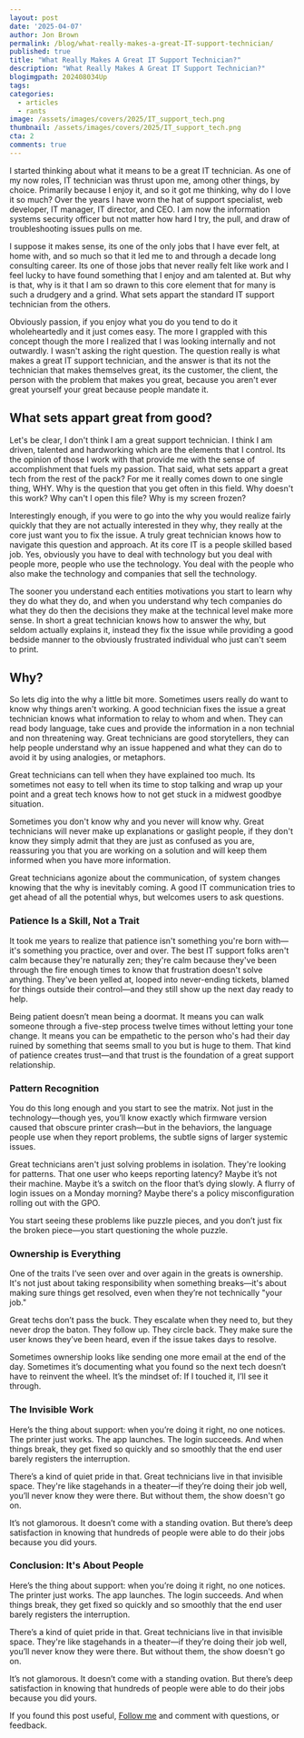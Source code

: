 ```yaml
---
layout: post
date: '2025-04-07'
author: Jon Brown
permalink: /blog/what-really-makes-a-great-IT-support-technician/
published: true
title: "What Really Makes A Great IT Support Technician?"
description: "What Really Makes A Great IT Support Technician?"
blogimgpath: 202408034Up
tags:
categories:
  - articles
  - rants
image: /assets/images/covers/2025/IT_support_tech.png
thumbnail: /assets/images/covers/2025/IT_support_tech.png
cta: 2
comments: true
---
```


I started thinking about what it means to be a great IT technician. As one of my now roles, IT technician was thrust upon me, among other things, by choice. Primarily because I enjoy it, and so it got me thinking, why do I love it so much? Over the years I have worn the hat of support specialist, web developer, IT manager, IT director, and CEO. I am now the information systems security officer but not matter how hard I try, the pull, and draw of troubleshooting issues pulls on me. 

I suppose it makes sense, its one of the only jobs that I have ever felt, at home with, and so much so that it led me to and through a decade long consulting career. Its one of those jobs that never really felt like work and I feel lucky to have found something that I enjoy and am talented at. But why is that, why is it that I am so drawn to this core element that for many is such a drudgery and a grind. What sets appart the standard IT support technician from the others. 

Obviously passion, if you enjoy what you do you tend to do it wholeheartedly and it just comes easy. The more I grappled with this concept though the more I realized that I was looking internally and not outwardly. I wasn't asking the right question. The question really is what makes a great IT support technician, and the answer is that its not the technician that makes themselves great, its the customer, the client, the person with the problem that makes you great, because you aren't ever great yourself your great because people mandate it. 

## What sets appart great from good?

Let's be clear, I don't think I am a great support technician. I think I am driven, talented and hardworking which are the elements that I control. Its the opinion of those I work with that provide me with the sense of accomplishment that fuels my passion. That said, what sets appart a great tech from the rest of the pack? For me it really comes down to one single thing, WHY. Why is the question that you get often in this field. Why doesn't this work? Why can't I open this file? Why is my screen frozen?

Interestingly enough, if you were to go into the why you would realize fairly quickly that they are not actually interested in they why, they really at the core just want you to fix the issue. A truly great technician knows how to navigate this question and approach. At its core IT is a people skilled based job. Yes, obviously you have to deal with technology but you deal with people more, people who use the technology. You deal with the people who also make the technology and companies that sell the technology. 

The sooner you understand each entities motivations you start to learn why they do what they do, and when you understand why tech companies do what they do then the decisions they make at the technical level make more sense. In short a great technician knows how to answer the why, but seldom actually explains it, instead they fix the issue while providing a good bedside manner to the obviously frustrated individual who just can't seem to print. 

## Why? 

So lets dig into the why a little bit more. Sometimes users really do want to know why things aren't working. A good technician fixes the issue a great technician knows what information to relay to whom and when. They can read body language, take cues and provide the information in a non technial and non threatening way. Great technicians are good storytellers, they can help people understand why an issue happened and what they can do to avoid it by using analogies, or metaphors. 

Great technicians can tell when they have explained too much. Its sometimes not easy to tell when its time to stop talking and wrap up your point and a great tech knows how to not get stuck in a midwest goodbye situation. 

Sometimes you don't know why and you never will know why. Great technicians will never make up explanations or gaslight people, if they don't know they simply admit that they are just as confused as you are, reassuring you that you are working on a solution and will keep them informed when you have more information. 

Great technicians agonize about the communication, of system changes knowing that the why is inevitably coming. A good IT communication tries to get ahead of all the potential whys, but welcomes users to ask questions. 

### Patience Is a Skill, Not a Trait

It took me years to realize that patience isn't something you're born with—it's something you practice, over and over. The best IT support folks aren't calm because they're naturally zen; they're calm because they've been through the fire enough times to know that frustration doesn't solve anything. They've been yelled at, looped into never-ending tickets, blamed for things outside their control—and they still show up the next day ready to help.

Being patient doesn’t mean being a doormat. It means you can walk someone through a five-step process twelve times without letting your tone change. It means you can be empathetic to the person who's had their day ruined by something that seems small to you but is huge to them. That kind of patience creates trust—and that trust is the foundation of a great support relationship.

### Pattern Recognition

You do this long enough and you start to see the matrix. Not just in the technology—though yes, you’ll know exactly which firmware version caused that obscure printer crash—but in the behaviors, the language people use when they report problems, the subtle signs of larger systemic issues.

Great technicians aren't just solving problems in isolation. They're looking for patterns. That one user who keeps reporting latency? Maybe it’s not their machine. Maybe it’s a switch on the floor that’s dying slowly. A flurry of login issues on a Monday morning? Maybe there's a policy misconfiguration rolling out with the GPO.

You start seeing these problems like puzzle pieces, and you don’t just fix the broken piece—you start questioning the whole puzzle.

### Ownership is Everything

One of the traits I’ve seen over and over again in the greats is ownership. It's not just about taking responsibility when something breaks—it's about making sure things get resolved, even when they’re not technically "your job."

Great techs don’t pass the buck. They escalate when they need to, but they never drop the baton. They follow up. They circle back. They make sure the user knows they’ve been heard, even if the issue takes days to resolve.

Sometimes ownership looks like sending one more email at the end of the day. Sometimes it’s documenting what you found so the next tech doesn’t have to reinvent the wheel. It’s the mindset of: If I touched it, I’ll see it through.

### The Invisible Work

Here’s the thing about support: when you’re doing it right, no one notices. The printer just works. The app launches. The login succeeds. And when things break, they get fixed so quickly and so smoothly that the end user barely registers the interruption.

There’s a kind of quiet pride in that. Great technicians live in that invisible space. They're like stagehands in a theater—if they’re doing their job well, you’ll never know they were there. But without them, the show doesn't go on.

It’s not glamorous. It doesn’t come with a standing ovation. But there’s deep satisfaction in knowing that hundreds of people were able to do their jobs because you did yours.

### Conclusion: It's About People

Here’s the thing about support: when you’re doing it right, no one notices. The printer just works. The app launches. The login succeeds. And when things break, they get fixed so quickly and so smoothly that the end user barely registers the interruption.

There’s a kind of quiet pride in that. Great technicians live in that invisible space. They're like stagehands in a theater—if they’re doing their job well, you’ll never know they were there. But without them, the show doesn't go on.

It’s not glamorous. It doesn’t come with a standing ovation. But there’s deep satisfaction in knowing that hundreds of people were able to do their jobs because you did yours.

If you found this post useful, [Follow me](https://www.linkedin.com/in/jonbrown2/) and comment with questions, or feedback.